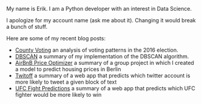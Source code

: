 My name is Erik. I am a Python developer with an interest in Data Science.

I apologize for my account name (ask me about it). Changing it would break a bunch of stuff.

Here are some of my recent blog posts:
* [County Voting](https://datascience.stromsy.com/2020-07-28-county-voting/) an analysis of voting patterns in the 2016 election.
* [DBSCAN](https://datascience.stromsy.com/2020-06-24-dbscan/) a summary of my implementation of the DBSCAN algorithm.
* [AirBnB Price Optimizer](https://datascience.stromsy.com/2020-02-07-AirBnB-Price-Optimizer/) a summary of a group project in which I created a model to predict housing prices in Berlin
* [Twitoff](https://datascience.stromsy.com/2020-01-31-Twitoff/) a summary of a web app that predicts which twitter account is more likely to tweet a given block of text
* [UFC Fight Predictions](https://datascience.stromsy.com/2020-01-10-UFC-Predictions/) a summary of a web app that predicts which UFC fighter would be more likely to win
